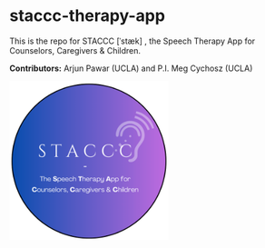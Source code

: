 # staccc-therapy-app

This is the repo for STACCC [ˈstæk] , the Speech Therapy App for Counselors, Caregivers & Children.

**Contributors:** Arjun Pawar (UCLA) and P.I. Meg Cychosz (UCLA)

<img src="https://github.com/spoglab-ucla/staccc-therapy-app/blob/main/staccc-circle-logo.png" width="280">


